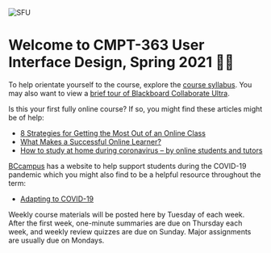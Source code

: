 ![SFU](../../../../assets/images/shared/1406322240943.jpg ':class=banner-image')

# Welcome to CMPT-363 User Interface Design, Spring 2021 👋🏼

To help orientate yourself to the course, explore the [course syllabus](https://canvas.sfu.ca/courses/61465/assignments/syllabus). You may also want to view a [brief tour of Blackboard Collaborate Ultra](https://www.youtube.com/watch?v=1W4sGpVmJaY).

Is this your first fully online course? If so, you might find these articles might be of help:

* [8 Strategies for Getting the Most Out of an Online Class](https://www.northeastern.edu/graduate/blog/tips-for-taking-online-classes/)
* [What Makes a Successful Online Learner?](https://careerwise.minnstate.edu/education/successonline.html)
* [How to study at home during coronavirus – by online students and tutors](https://www.theguardian.com/education/2020/mar/26/how-to-study-at-home-during-coronavirus-by-online-students-and-tutors)

[BCcampus](https://bccampus.ca/) has a website to help support students during the COVID-19 pandemic which you might also find to be a helpful resource throughout the term:

* [Adapting to COVID-19](https://covid19.bccampus.ca/)

Weekly course materials will be posted here by Tuesday of each week. After the first week,  one-minute summaries are due on Thursday each week, and weekly review quizzes are due on Sunday. Major assignments are usually due on Mondays.
